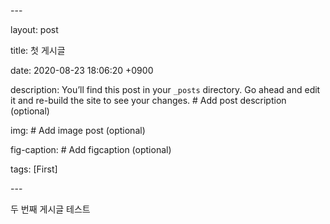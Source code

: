 \---

layout: post

title: 첫 게시글

date: 2020-08-23 18:06:20 +0900

description: You’ll find this post in your `_posts` directory. Go ahead and edit it and re-build the site to see your changes. # Add post description (optional)

img: # Add image post (optional)

fig-caption: # Add figcaption (optional)

tags: [First]

\---

두 번째 게시글 테스트